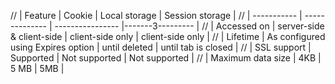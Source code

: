 // | Feature            | Cookie                             | Local storage    | Session storage     |
// | -----------        | --------------                     | ---------------- |-------3---------    |
// | Accessed on        | server-side & client-side          | client-side only | client-side only    |
// | Lifetime           | As configured using Expires option | until deleted    | until tab is closed |
// | SSL support        | Supported                          | Not supported    | Not supported       |
// | Maximum data size  | 4KB                         | 5 MB             | 5MB                 |
